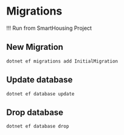 

# Migrations 

!!! Run from SmartHousing Project

## New Migration
```
dotnet ef migrations add InitialMigration 
```
## Update database
```
dotnet ef database update 
```
## Drop database
```
dotnet ef database drop 
```

